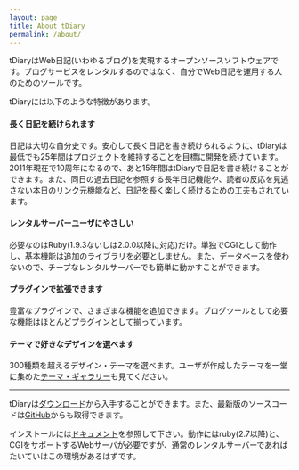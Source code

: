 ```yaml
---
layout: page
title: About tDiary
permalink: /about/
---
```


tDiaryはWeb日記(いわゆるブログ)を実現するオープンソースソフトウェアです。ブログサービスをレンタルするのではなく、自分でWeb日記を運用する人のためのツールです。

tDiaryには以下のような特徴があります。

#### 長く日記を続けられます

日記は大切な自分史です。安心して長く日記を書き続けられるように、tDiaryは最低でも25年間はプロジェクトを維持することを目標に開発を続けています。2011年現在で10周年になるので、あと15年間はtDiaryで日記を書き続けることができます。また、同日の過去日記を参照する長年日記機能や、読者の反応を見逃さない本日のリンク元機能など、日記を長く楽しく続けるための工夫もされています。

#### レンタルサーバーユーザにやさしい

必要なのはRuby(1.9.3ないしは2.0.0以降に対応)だけ。単独でCGIとして動作し、基本機能は追加のライブラリを必要としません。また、データベースを使わないので、チープなレンタルサーバーでも簡単に動かすことができます。

#### プラグインで拡張できます

豊富なプラグインで、さまざまな機能を追加できます。ブログツールとして必要な機能はほとんどプラグインとして揃っています。

#### テーマで好きなデザインを選べます

300種類を超えるデザイン・テーマを選べます。ユーザが作成したテーマを一堂に集めた[テーマ・ギャラリー](https://github.com/tdiary/tdiary-theme)も見てください。

----

tDiaryは[ダウンロード](/download/)から入手することができます。また、最新版のソースコードは[GitHub](https://github.com/tdiary)からも取得できます。

インストールには[ドキュメント](/documents/)を参照して下さい。動作にはruby(2.7以降)と、CGIをサポートするWebサーバが必要ですが、通常のレンタルサーバーであればたいていはこの環境があるはずです。
